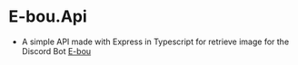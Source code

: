 # E-bou.Api
- A simple API made with Express in Typescript for retrieve image for the Discord Bot [E-bou](https://github.com/E-bou)